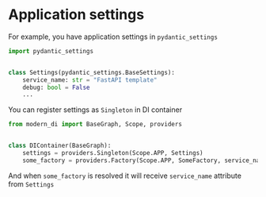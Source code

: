 # Application settings
For example, you have application settings in `pydantic_settings`
```python
import pydantic_settings


class Settings(pydantic_settings.BaseSettings):
    service_name: str = "FastAPI template"
    debug: bool = False
    ...
```

You can register settings as `Singleton` in DI container

```python
from modern_di import BaseGraph, Scope, providers


class DIContainer(BaseGraph):
    settings = providers.Singleton(Scope.APP, Settings)
    some_factory = providers.Factory(Scope.APP, SomeFactory, service_name=settings.cast.service_name)
```

And when `some_factory` is resolved it will receive `service_name` attribute from `Settings`

